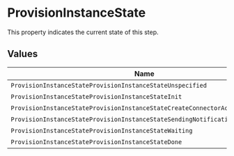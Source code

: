 # ProvisionInstanceState

This property indicates the current state of this step.


## Values

| Name                                                                          | Value                                                                         |
| ----------------------------------------------------------------------------- | ----------------------------------------------------------------------------- |
| `ProvisionInstanceStateProvisionInstanceStateUnspecified`                     | PROVISION_INSTANCE_STATE_UNSPECIFIED                                          |
| `ProvisionInstanceStateProvisionInstanceStateInit`                            | PROVISION_INSTANCE_STATE_INIT                                                 |
| `ProvisionInstanceStateProvisionInstanceStateCreateConnectorActionsForTarget` | PROVISION_INSTANCE_STATE_CREATE_CONNECTOR_ACTIONS_FOR_TARGET                  |
| `ProvisionInstanceStateProvisionInstanceStateSendingNotifications`            | PROVISION_INSTANCE_STATE_SENDING_NOTIFICATIONS                                |
| `ProvisionInstanceStateProvisionInstanceStateWaiting`                         | PROVISION_INSTANCE_STATE_WAITING                                              |
| `ProvisionInstanceStateProvisionInstanceStateDone`                            | PROVISION_INSTANCE_STATE_DONE                                                 |